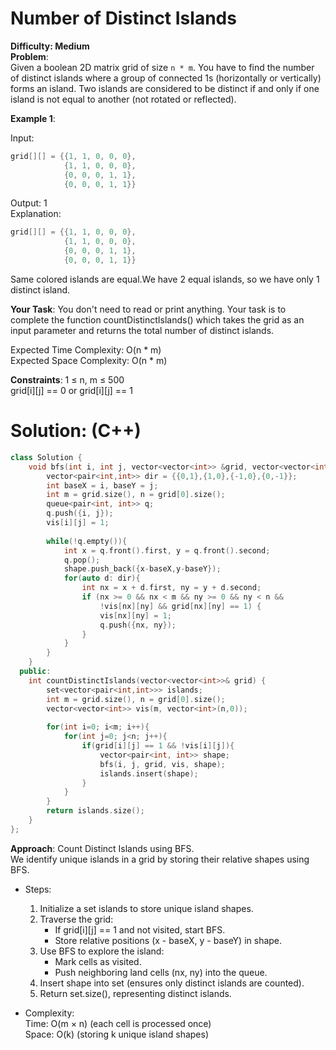 # Number of Distinct Islands  
**Difficulty: Medium**  
**Problem**:  
Given a boolean 2D matrix grid of size `n * m`. You have to find the number of distinct islands where a group of connected 1s (horizontally or vertically) forms an island. Two islands are considered to be distinct if and only if one island is not equal to another (not rotated or reflected).  

**Example 1**:  

Input:  
```cpp
grid[][] = {{1, 1, 0, 0, 0},  
            {1, 1, 0, 0, 0},  
            {0, 0, 0, 1, 1},  
            {0, 0, 0, 1, 1}}  
```
Output: 1  
Explanation:  
```cpp
grid[][] = {{1, 1, 0, 0, 0},   
            {1, 1, 0, 0, 0},  
            {0, 0, 0, 1, 1},  
            {0, 0, 0, 1, 1}}  
```
Same colored islands are equal.We have 2 equal islands, so we have only 1 distinct island.  

**Your Task**:
You don't need to read or print anything. Your task is to complete the function countDistinctIslands() which takes the grid as an input parameter and returns the total number of distinct islands.  

Expected Time Complexity: O(n * m)  
Expected Space Complexity: O(n * m)  

**Constraints**:
1 ≤ n, m ≤ 500  
grid[i][j] == 0 or grid[i][j] == 1  

# Solution: (C++)
```cpp
class Solution {
    void bfs(int i, int j, vector<vector<int>> &grid, vector<vector<int>> &vis, vector<pair<int,int>> &shape){
        vector<pair<int,int>> dir = {{0,1},{1,0},{-1,0},{0,-1}};
        int baseX = i, baseY = j;
        int m = grid.size(), n = grid[0].size();
        queue<pair<int, int>> q;
        q.push({i, j});
        vis[i][j] = 1;
        
        while(!q.empty()){
            int x = q.front().first, y = q.front().second;
            q.pop();
            shape.push_back({x-baseX,y-baseY});
            for(auto d: dir){
                int nx = x + d.first, ny = y + d.second;
                if (nx >= 0 && nx < m && ny >= 0 && ny < n &&
                    !vis[nx][ny] && grid[nx][ny] == 1) {
                    vis[nx][ny] = 1;
                    q.push({nx, ny});
                }
            }
        }
    } 
  public:
    int countDistinctIslands(vector<vector<int>>& grid) {
        set<vector<pair<int,int>>> islands;
        int m = grid.size(), n = grid[0].size();
        vector<vector<int>> vis(m, vector<int>(n,0));
        
        for(int i=0; i<m; i++){
            for(int j=0; j<n; j++){
                if(grid[i][j] == 1 && !vis[i][j]){
                    vector<pair<int, int>> shape;
                    bfs(i, j, grid, vis, shape);
                    islands.insert(shape);
                }
            }
        }
        return islands.size();
    }
};
```
**Approach**: Count Distinct Islands using BFS.  
We identify unique islands in a grid by storing their relative shapes using BFS.  

- Steps:  
  1. Initialize a set islands to store unique island shapes.  
  2. Traverse the grid:  
      - If grid[i][j] == 1 and not visited, start BFS.  
      - Store relative positions (x - baseX, y - baseY) in shape.  
  3. Use BFS to explore the island:  
      - Mark cells as visited.  
      - Push neighboring land cells (nx, ny) into the queue.  
  4. Insert shape into set (ensures only distinct islands are counted).  
  5. Return set.size(), representing distinct islands.  

- Complexity:  
Time: O(m × n) (each cell is processed once)  
Space: O(k) (storing k unique island shapes)  
